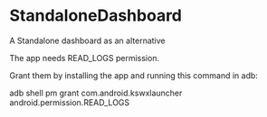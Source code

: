 # StandaloneDashboard
A Standalone dashboard as an alternative



The app needs READ_LOGS permission.

Grant them by installing the app and running this command in adb:

adb shell pm grant com.android.kswxlauncher android.permission.READ_LOGS
